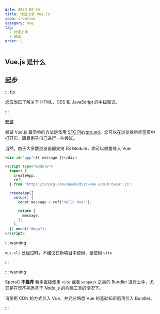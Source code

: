 ```yaml
---
date: 2023-02-26
title: 快速上手 Vue.js
icon: creative
category: Vue
tag:
  - 快速上手
  - 基础
order: 2
---
```


## Vue.js 是什么

## 起步

::: tip

您应当已了解关于 HTML、CSS 和 JavaScript 的中级知识。

:::

[安装](https://cn.vuejs.org/guide/quick-start.html)

尝试 Vue.js 最简单的方法是使用 [SFC Playground](https://sfc.vuejs.org/)。您可以在浏览器新标签页中打开它，跟着例子自己进行一些尝试。

当然，由于大多数浏览器都支持 ES Module，你可以直接导入 Vue:

```html
<div id="app">{{ message }}</div>

<script type="module">
  import {
    createApp,
    ref,
  } from "https://unpkg.com/vue@3/dist/vue.esm-browser.js";

  createApp({
    setup() {
      const message = ref("Hello Vue!");

      return {
        message,
      };
    },
  }).mount("#app");
</script>
```

::: warning

`vue-cli` 已经过时，不建议在新项目中使用，请使用 `vite`

:::

::: warning

SperaC **不推荐** 新手直接使用 `vite` 或者 `webpack` 之类的 Bundler 进行上手，尤其是在您不熟悉基于 Node.js 的构建工具的情况下。

请使用 CDN 的方式引入 Vue，并充分熟悉 Vue 的基础知识后再引入 Bundler。

:::
